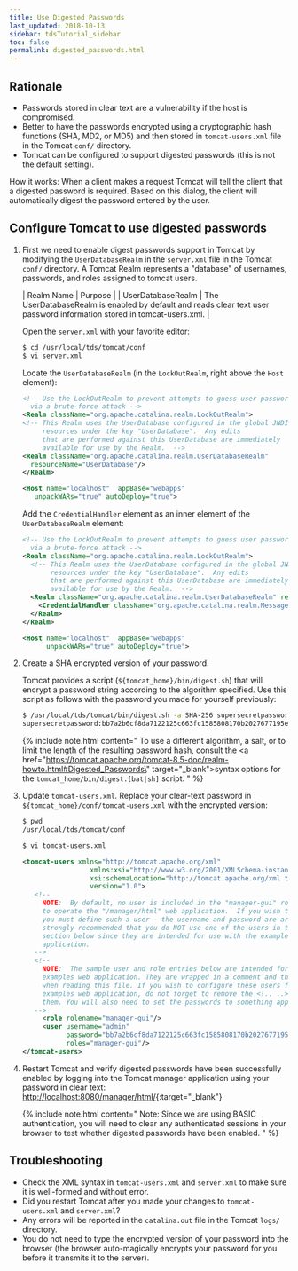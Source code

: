 ```yaml
---
title: Use Digested Passwords
last_updated: 2018-10-13
sidebar: tdsTutorial_sidebar
toc: false
permalink: digested_passwords.html
---
```


## Rationale

* Passwords stored in clear text are a vulnerability if the host is compromised.
* Better to have the passwords encrypted using a cryptographic hash functions (SHA, MD2, or MD5) and then stored in `tomcat-users.xml` file in the Tomcat `conf/` directory.
* Tomcat can be configured to support digested passwords (this is not the default setting).

How it works: When a client makes a request Tomcat will tell the client that a digested password is required.
Based on this dialog, the client will automatically digest the password entered by the user.

## Configure Tomcat to use digested passwords

1. First we need to enable digest passwords support in Tomcat by modifying the `UserDatabaseRealm` in the `server.xml` file in the Tomcat `conf/` directory.
   A Tomcat Realm represents a \"database\" of usernames, passwords, and roles assigned to tomcat users.

   | Realm Name | Purpose |
   | UserDatabaseRealm | The UserDatabaseRealm is enabled by default and reads clear text user password information stored in tomcat-users.xml. |
  
   Open the `server.xml` with your favorite editor:
   
   ~~~bash
   $ cd /usr/local/tds/tomcat/conf
   $ vi server.xml
   ~~~

   Locate the `UserDatabaseRealm` (in the `LockOutRealm`, right above the `Host` element):

   ~~~xml
   <!-- Use the LockOutRealm to prevent attempts to guess user passwords
     via a brute-force attack -->
   <Realm className="org.apache.catalina.realm.LockOutRealm">
   <!-- This Realm uses the UserDatabase configured in the global JNDI
        resources under the key "UserDatabase".  Any edits
        that are performed against this UserDatabase are immediately
        available for use by the Realm.  -->
   <Realm className="org.apache.catalina.realm.UserDatabaseRealm"
     resourceName="UserDatabase"/>
   </Realm>

   <Host name="localhost"  appBase="webapps"
      unpackWARs="true" autoDeploy="true">
   ~~~

   Add the `CredentialHandler` element as an inner element of the `UserDatabaseRealm` element:

   ~~~xml
   <!-- Use the LockOutRealm to prevent attempts to guess user passwords
     via a brute-force attack -->
   <Realm className="org.apache.catalina.realm.LockOutRealm">
     <!-- This Realm uses the UserDatabase configured in the global JNDI
          resources under the key "UserDatabase".  Any edits
          that are performed against this UserDatabase are immediately
          available for use by the Realm.  -->
     <Realm className="org.apache.catalina.realm.UserDatabaseRealm" resourceName="UserDatabase">
       <CredentialHandler className="org.apache.catalina.realm.MessageDigestCredentialHandler" algorithm="SHA-256" />
     </Realm>
   </Realm>

   <Host name="localhost"  appBase="webapps"
         unpackWARs="true" autoDeploy="true">
   ~~~
   <a name="digest.sh"></a>
2. Create a SHA encrypted version of your password.

   Tomcat provides a script (`${tomcat_home}/bin/digest.sh`) that will encrypt a password string according to the algorithm specified.
   Use this script as follows with the password you made for yourself previously:

   ~~~bash
   $ /usr/local/tds/tomcat/bin/digest.sh -a SHA-256 supersecretpassword
   supersecretpassword:bb7a2b6cf8da7122125c663fc1585808170b2027677195e0ad121f87b27320ae$1$55003acb56e907b19d29d3b4211dc98c837354690bc90579742d6747efeec4ea
   ~~~

    {% include note.html content="
    To use a different algorithm, a salt, or to limit the length of the resulting password hash, consult the <a href=\"https://tomcat.apache.org/tomcat-8.5-doc/realm-howto.html#Digested_Passwords\" target=\"_blank\">syntax options</a> for the `tomcat_home/bin/digest.[bat|sh]` script.
    " %}
  
3. Update `tomcat-users.xml`.
   Replace your clear-text password in `${tomcat_home}/conf/tomcat-users.xml` with the encrypted version:
   
   ~~~bash
   $ pwd
   /usr/local/tds/tomcat/conf
   
   $ vi tomcat-users.xml
   ~~~
   
   ~~~xml
   <tomcat-users xmlns="http://tomcat.apache.org/xml"
                    xmlns:xsi="http://www.w3.org/2001/XMLSchema-instance"
                    xsi:schemaLocation="http://tomcat.apache.org/xml tomcat-users.xsd"
                    version="1.0">
      <!--
        NOTE:  By default, no user is included in the "manager-gui" role required
        to operate the "/manager/html" web application.  If you wish to use this app,
        you must define such a user - the username and password are arbitrary. It is
        strongly recommended that you do NOT use one of the users in the commented out
        section below since they are intended for use with the examples web
        application.
      -->
      <!--
        NOTE:  The sample user and role entries below are intended for use with the
        examples web application. They are wrapped in a comment and thus are ignored
        when reading this file. If you wish to configure these users for use with the
        examples web application, do not forget to remove the <!.. ..> that surrounds
        them. You will also need to set the passwords to something appropriate.
      -->
        <role rolename="manager-gui"/>
        <user username="admin" 
              password="bb7a2b6cf8da7122125c663fc1585808170b2027677195e0ad121f87b27320ae$1$55003acb56e907b19d29d3b4211dc98c837354690bc90579742d6747efeec4ea" 
              roles="manager-gui"/>
   </tomcat-users>
   ~~~
4. Restart Tomcat and verify digested passwords have been successfully enabled by logging into the Tomcat manager application using your password in clear text: [http://localhost:8080/manager/html/](http://localhost:8080/manager/html/){:target="_blank"}

    {% include note.html content="
    Note: Since we are using BASIC authentication, you will need to clear any authenticated sessions in your browser to test whether digested passwords have been enabled.
    " %}

## Troubleshooting

* Check the XML syntax in `tomcat-users.xml` and `server.xml` to make sure it is well-formed and without error.
* Did you restart Tomcat after you made your changes to `tomcat-users.xml` and `server.xml`?
* Any errors will be reported in the `catalina.out` file in the Tomcat `logs/` directory.
* You do not need to type the encrypted version of your password into the browser (the browser auto-magically encrypts your password for you before it transmits it to the server).
